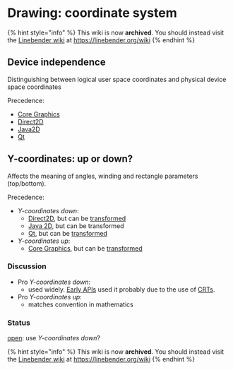 # Drawing: coordinate system

{% hint style="info" %}
This wiki is now **archived**. You should instead visit the [Linebender wiki](https://linebender.org/wiki/) at <https://linebender.org/wiki>
{% endhint %}

## Device independence

Distinguishing between logical user space coordinates and physical device space coordinates

Precedence:
* [Core Graphics](https://developer.apple.com/documentation/coregraphics/cgcontext/1455677-userspacetodevicespacetransform)
* [Direct2D](https://docs.microsoft.com/en-us/windows/desktop/Direct2D/direct2d-portal)
* [Java2D](https://docs.oracle.com/javase/tutorial/2d/overview/coordinate.html)
* [Qt](https://doc.qt.io/qt-5/paintsystem-devices.html)


## Y-coordinates: up or down?

Affects the meaning of angles, winding and rectangle parameters (top/bottom).

Precedence:
* _Y-coordinates down_:
  * [Direct2D](https://docs.microsoft.com/en-us/windows/desktop/Direct2D/direct2d-portal), but can be [transformed](https://docs.microsoft.com/en-us/windows/desktop/Direct2D/id2d1rendertarget-settransform)
  * [Java 2D](https://docs.oracle.com/javase/tutorial/2d/overview/coordinate.html), but can be transformed
  * [Qt](https://doc.qt.io/qt-5/coordsys.html), but can be [transformed](https://doc.qt.io/qt-5/qpainter.html#setWorldTransform)
* _Y-coordinates up_:
  * [Core Graphics](https://developer.apple.com/documentation/coregraphics), but can be [transformed](https://developer.apple.com/documentation/appkit/nsview/1483532-isflipped)

### Discussion

* Pro _Y-coordinates down_:
  * used widely. [Early APIs](https://en.wikipedia.org/wiki/QuickDraw) used it probably due to the use of [CRTs](https://en.wikipedia.org/wiki/Cathode-ray_tube).
* Pro _Y-coordinates up_:
  * matches convention in mathematics

### Status

[open](https://github.com/linebender/kurbo/issues/4): use _Y-coordinates down_?

{% hint style="info" %}
This wiki is now **archived**. You should instead visit the [Linebender wiki](https://linebender.org/wiki/) at <https://linebender.org/wiki>
{% endhint %}
